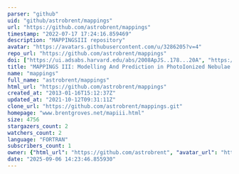 ```yaml
---
parser: "github"
uid: "github/astrobrent/mappings"
url: "https://github.com/astrobrent/mappings"
timestamp: "2022-07-17 17:24:16.859469"
description: "MAPPINGSIII repository"
avatar: "https://avatars.githubusercontent.com/u/3286205?v=4"
repo_url: "https://github.com/astrobrent/mappings"
doi: ["https://ui.adsabs.harvard.edu/abs/2008ApJS..178...20A", "https://ui.adsabs.harvard.edu/abs/2013ascl.soft06008S/abstract"]
title: "MAPPINGS III: Modelling And Prediction in PhotoIonized Nebulae and Gasdynamical Shocks"
name: "mappings"
full_name: "astrobrent/mappings"
html_url: "https://github.com/astrobrent/mappings"
created_at: "2013-01-16T15:12:37Z"
updated_at: "2021-10-12T09:31:11Z"
clone_url: "https://github.com/astrobrent/mappings.git"
homepage: "www.brentgroves.net/mapiii.html"
size: 4756
stargazers_count: 2
watchers_count: 2
language: "FORTRAN"
subscribers_count: 1
owner: {"html_url": "https://github.com/astrobrent", "avatar_url": "https://avatars.githubusercontent.com/u/3286205?v=4", "login": "astrobrent", "type": "User"}
date: "2025-09-06 14:23:46.855930"
---
```

